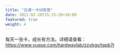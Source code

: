```yaml
---
title: "日课一卡训练营"
date: 2021-02-28T15:15:26+10:00
featured: true
weight: 4
---
```



每天一张卡，成长有方法。详细请查看：
https://www.yuque.com/hardwaylab/zzybgv/tapb7r
